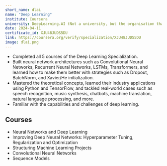 ```yaml
---
short_name: dlai
name: "Deep Learning"
institute: Coursera
university: DeepLearning.AI (Not a university, but the organisation that created the course)
date: 2024-04-11
certificate_id: XJU48JUDS5DU
link: https://coursera.org/verify/specialization/XJU48JUDS5DU
image: dlai.png
---
```


* Completed all 5 courses of the Deep Learning Specialization. 
* Built neural network architectures such as Convolutional Neural Networks, Recurrent Neural Networks, LSTMs, Transformers, and learned how to make them better with strategies such as Dropout, BatchNorm, and Xavier/He initialization. 
* Mastered the theoretical concepts, learned their industry applications using Python and TensorFlow, and tackled real-world cases such as speech recognition, music synthesis, chatbots, machine translation, natural language processing, and more.
* Familiar with the capabilities and challenges of deep learning.

## Courses

* Neural Networks and Deep Learning
* Improving Deep Neural Networks: Hyperparameter Tuning, Regularization and Optimization
* Structuring Machine Learning Projects
* Convolutional Neural Networks
* Sequence Models